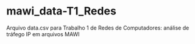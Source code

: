 # mawi_data-T1_Redes

Arquivo data.csv para Trabalho 1 de Redes de Computadores: análise de tráfego IP em arquivos MAWI
